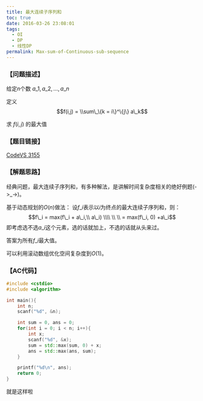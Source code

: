 ```yaml
---
title: 最大连续子序列和
toc: true
date: 2016-03-26 23:08:01
tags:
  - OI
  - DP
  - 线性DP
permalink: Max-sum-of-Continuous-sub-sequence
---
```


### 【问题描述】

给定$n$个数 $a\_1 , a\_2 , ... , a\_n$

定义 $$f(i,j) = \\sum\_\{k = i\}^\{j\} a\_k$$

求 $f(i,j)$ 的最大值

<!--more-->

### 【题目链接】
[CodeVS 3155](http://codevs.cn/problem/3155/)

### 【解题思路】
经典问题，最大连续子序列和，有多种解法，是讲解时间复杂度相关的绝好例题(->_->)。

基于动态规划的$O(n)$做法：
设$f\_i$表示以$i$为终点的最大连续子序列和，则：
$$f\_i = max(f\_i + a\_i,\\ a\_i)
\\\\ \\ \\  = max(f\_i, 0) +a\_i$$
即考虑选不选$a\_i$这个元素，选的话就加上，不选的话就从头来过。

答案为所有$f\_i$最大值。

可以利用滚动数组优化空间复杂度到$O(1)$。

### 【AC代码】
```c++
#include <cstdio>
#include <algorithm>

int main(){
    int n;
    scanf("%d", &n);

    int sum = 0, ans = 0;
    for(int i = 0; i < n; i++){
        int x;
        scanf("%d", &x);
        sum = std::max(sum, 0) + x;
        ans = std::max(ans, sum);
    }

    printf("%d\n", ans);
    return 0;
}

```
就是这样啦
